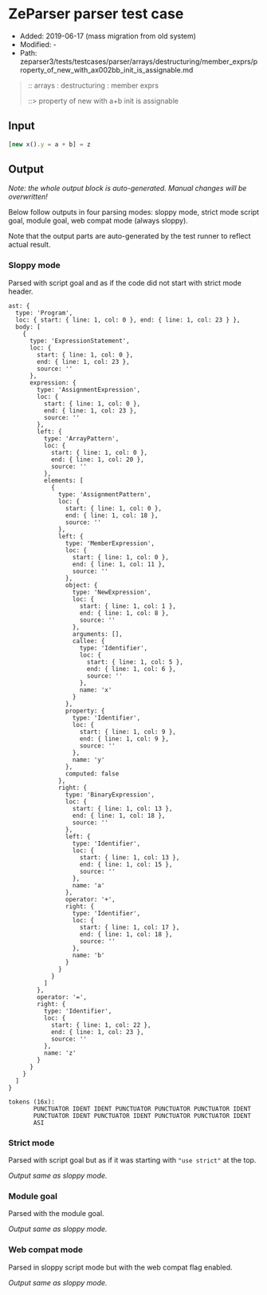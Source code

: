 # ZeParser parser test case

- Added: 2019-06-17 (mass migration from old system)
- Modified: -
- Path: zeparser3/tests/testcases/parser/arrays/destructuring/member_exprs/property_of_new_with_ax002bb_init_is_assignable.md

> :: arrays : destructuring : member exprs
>
> ::> property of new with a+b init is assignable

## Input

`````js
[new x().y = a + b] = z
`````

## Output

_Note: the whole output block is auto-generated. Manual changes will be overwritten!_

Below follow outputs in four parsing modes: sloppy mode, strict mode script goal, module goal, web compat mode (always sloppy).

Note that the output parts are auto-generated by the test runner to reflect actual result.

### Sloppy mode

Parsed with script goal and as if the code did not start with strict mode header.

`````
ast: {
  type: 'Program',
  loc: { start: { line: 1, col: 0 }, end: { line: 1, col: 23 } },
  body: [
    {
      type: 'ExpressionStatement',
      loc: {
        start: { line: 1, col: 0 },
        end: { line: 1, col: 23 },
        source: ''
      },
      expression: {
        type: 'AssignmentExpression',
        loc: {
          start: { line: 1, col: 0 },
          end: { line: 1, col: 23 },
          source: ''
        },
        left: {
          type: 'ArrayPattern',
          loc: {
            start: { line: 1, col: 0 },
            end: { line: 1, col: 20 },
            source: ''
          },
          elements: [
            {
              type: 'AssignmentPattern',
              loc: {
                start: { line: 1, col: 0 },
                end: { line: 1, col: 18 },
                source: ''
              },
              left: {
                type: 'MemberExpression',
                loc: {
                  start: { line: 1, col: 0 },
                  end: { line: 1, col: 11 },
                  source: ''
                },
                object: {
                  type: 'NewExpression',
                  loc: {
                    start: { line: 1, col: 1 },
                    end: { line: 1, col: 8 },
                    source: ''
                  },
                  arguments: [],
                  callee: {
                    type: 'Identifier',
                    loc: {
                      start: { line: 1, col: 5 },
                      end: { line: 1, col: 6 },
                      source: ''
                    },
                    name: 'x'
                  }
                },
                property: {
                  type: 'Identifier',
                  loc: {
                    start: { line: 1, col: 9 },
                    end: { line: 1, col: 9 },
                    source: ''
                  },
                  name: 'y'
                },
                computed: false
              },
              right: {
                type: 'BinaryExpression',
                loc: {
                  start: { line: 1, col: 13 },
                  end: { line: 1, col: 18 },
                  source: ''
                },
                left: {
                  type: 'Identifier',
                  loc: {
                    start: { line: 1, col: 13 },
                    end: { line: 1, col: 15 },
                    source: ''
                  },
                  name: 'a'
                },
                operator: '+',
                right: {
                  type: 'Identifier',
                  loc: {
                    start: { line: 1, col: 17 },
                    end: { line: 1, col: 18 },
                    source: ''
                  },
                  name: 'b'
                }
              }
            }
          ]
        },
        operator: '=',
        right: {
          type: 'Identifier',
          loc: {
            start: { line: 1, col: 22 },
            end: { line: 1, col: 23 },
            source: ''
          },
          name: 'z'
        }
      }
    }
  ]
}

tokens (16x):
       PUNCTUATOR IDENT IDENT PUNCTUATOR PUNCTUATOR PUNCTUATOR IDENT
       PUNCTUATOR IDENT PUNCTUATOR IDENT PUNCTUATOR PUNCTUATOR IDENT
       ASI
`````

### Strict mode

Parsed with script goal but as if it was starting with `"use strict"` at the top.

_Output same as sloppy mode._

### Module goal

Parsed with the module goal.

_Output same as sloppy mode._

### Web compat mode

Parsed in sloppy script mode but with the web compat flag enabled.

_Output same as sloppy mode._
